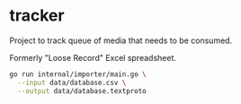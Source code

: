 # tracker
Project to track queue of media that needs to be consumed.

Formerly "Loose Record" Excel spreadsheet.

```bash
go run internal/importer/main.go \
  --input data/database.csv \
  --output data/database.textproto
```
